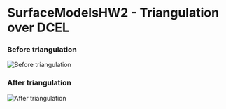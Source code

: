 # SurfaceModelsHW2 - Triangulation over DCEL
### Before triangulation
![Before triangulation](https://i.ibb.co/jJr7pBw/beforeflip.png)
### After triangulation
![After triangulation](https://i.ibb.co/MkFtShV/afterflip.png)
